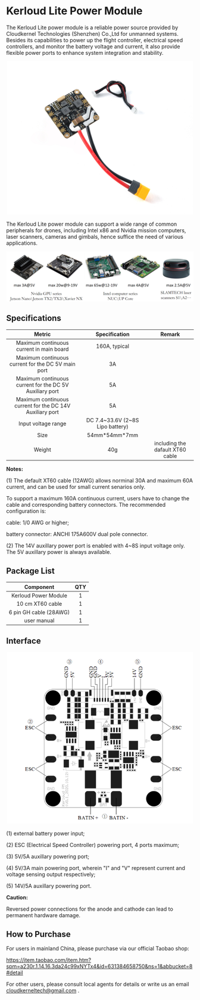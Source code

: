 # Kerloud Lite Power Module

The Kerloud Lite power module is a reliable power source provided by Cloudkernel Technologies (Shenzhen) Co.,Ltd for unmanned systems.
Besides its capabilities to power up the flight controller, electrical speed controllers, and monitor the battery voltage and current, it also
provide flexible power ports to enhance system integration and stability.

<p align="center">
<img src ="../images/kerloud_lite.jpg" width = 500/>
</p>

The Kerloud Lite power module can support a wide range of common peripherals for drones, including Intel x86 and Nvidia mission computers, laser scanners, cameras and gimbals, hence suffice the need of various applications.

<p align="center">
<img src ="../images/kerloudlite_peripherals_en.png" width = 650/>
</p>



## Specifications

| Metric | Specification | Remark |
| :--: | :--: | :--: |
|Maximum continuous current in main board| 160A, typical | |
|Maximum continuous current for the DC 5V main port| 3A | |
|Maximum continuous current for the DC 5V Auxiliary port| 5A | |
|Maximum continuous current for the DC 14V Auxiliary port| 5A | |
|Input voltage range| DC 7.4~33.6V (2~8S Lipo battery) | |
|Size| 54mm\*54mm\*7mm | |
|Weight| 40g | including the dafault XT60 cable|

**Notes:**

(1) The default XT60 cable (12AWG) allows norminal 30A and maximum 60A current, and can be used for small current senarios only.

To support a maximum 160A continuous current, users have to change the cable and corresponding battery connectors. The recommended configuration is:

cable: 1/0 AWG or higher;

battery connector: ANCHI 175A600V dual pole connector.

(2) The 14V auxillary power port is enabled with 4~8S input voltage only. The 5V auxillary power is always available.

## Package List

| Component | QTY |
| :--: | :--: |
| Kerloud Power Module | 1 |
|10 cm XT60 cable | 1 | 
|6 pin GH cable (28AWG)| 1 |
|user manual| 1 |


## Interface

<p align="center">
<img src ="../images/kerloudlite_interface.png" width = 500/>
</p>

(1) external battery power input;

(2) ESC (Electrical Speed Controller) powering port, 4 ports maximum;

(3) 5V/5A auxillary powering port;

(4) 5V/3A main powering port, wherein "I" and "V" represent current and voltage sensing output respectively;

(5) 14V/5A auxillary powering port.

**Caution:** 

Reversed power connections for the anode and cathode can lead to permanent hardware damage.

## How to Purchase


For users in mainland China, please purchase via our official Taobao shop:

<https://item.taobao.com/item.htm?spm=a230r.1.14.16.3da24c99xNYTx4&id=631384658750&ns=1&abbucket=8#detail>

For other users, please consult local agents for details or write us an email <cloudkerneltech@gmail.com> .

